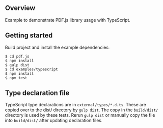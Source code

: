 ## Overview

Example to demonstrate PDF.js library usage with TypeScript.

## Getting started

Build project and install the example dependencies:

    $ cd pdf.js
    $ npm install
    $ gulp dist
    $ cd examples/typescript
    $ npm install
    $ npm test

## Type declaration file

TypeScript type declarations are in `external/types/*.d.ts`. These are copied over to the dist/ directory by `gulp dist`. The copy in the `build/dist/` directory is used by these tests. Rerun `gulp dist` or manually copy the file into `build/dist/` after updating declaration files.

